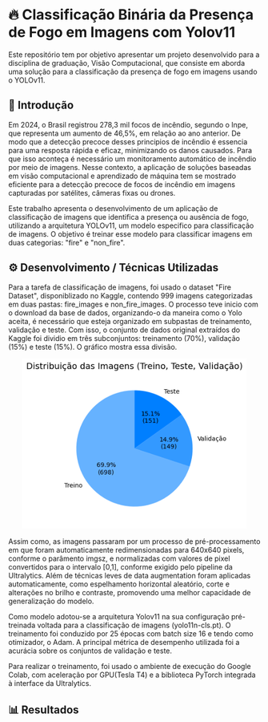 # 🔥 Classificação Binária da Presença de Fogo em Imagens com Yolov11
Este repositório tem por objetivo apresentar um projeto desenvolvido para a disciplina de graduação, Visão Computacional, que consiste em aborda uma solução para a classificação da presença de fogo em imagens usando o YOLOv11.

## 📌 Introdução
Em 2024, o Brasil registrou 278,3 mil focos de incêndio, segundo o Inpe, que representa um aumento de 46,5%, em relação ao ano anterior. De modo que a detecção precoce desses principios de incêndio é essencia para uma resposta rápida e eficaz, minimizando os danos causados. Para que isso aconteça é necessário um monitoramento automático de incêndio por meio de imagens. Nesse contexto, a aplicação de soluções baseadas em visão computacional e aprendizado de máquina tem se mostrado eficiente para a detecção precoce de focos de incêndio em imagens capturadas por satélites, câmeras fixas ou drones.

Este trabalho apresenta o desenvolvimento de um aplicação de classificação de imagens que identifica a presença ou ausência de fogo, utilizando a arquitetura YOLOv11, um modelo especifico para classificação de imagens. O objetivo é treinar esse modelo para classificar imagens em duas categorias: "fire" e "non_fire".

## ⚙️ Desenvolvimento / Técnicas Utilizadas
Para a tarefa de classificação de imagens, foi usado o dataset "Fire Dataset", disponiblizado no Kaggle, contendo 999 imagens categorizadas em duas pastas: fire_images e non_fire_images. O processo teve inicio com o download da base de dados, organizando-o da maneira como o Yolo aceita, é necessário que esteja organizado em subpastas de treinamento, validação e teste. Com isso, o conjunto de dados original extraídos do Kaggle foi dividio em três subconjuntos: treinamento (70%), validação (15%) e teste (15%). O gráfico mostra essa divisão.
<p align="center">
<img src="assets/distribution_dataset_img.png" alt="Gráfico de Distribuição das Imagens no Dataset" width="450"/>
</p>

Assim como, as imagens passaram por um processo de pré-processamento em que foram automaticamente redimensionadas para 640x640 pixels, conforme o parâmento imgsz, e normalizadas com valores de pixel convertidos para o intervalo [0,1], conforme exigido pelo pipeline da Ultralytics. Além de técnicas leves de data augmentation foram aplicadas automaticamente, como espelhamento horizontal aleatório, corte e alterações no brilho e contraste, promovendo uma melhor capacidade de generalização do modelo.

Como modelo adotou-se a arquitetura Yolov11 na sua configuração pré-treinada voltada para a classificação de imagens (yolo11n-cls.pt). O treinamento foi conduzido por 25 épocas com batch size 16 e tendo como otimizador, o Adam. A principal métrica de desempenho utilizada foi a acurácia sobre os conjuntos de validação e teste.

Para realizar o treinamento, foi usado o ambiente de execução do Google Colab, com aceleração por GPU(Tesla T4)	 e a biblioteca PyTorch integrada à interface da Ultralytics.

## 📊 Resultados
